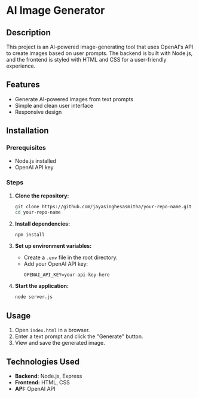# AI Image Generator

## Description
This project is an AI-powered image-generating tool that uses OpenAI's API to create images based on user prompts. The backend is built with Node.js, and the frontend is styled with HTML and CSS for a user-friendly experience.

## Features
- Generate AI-powered images from text prompts
- Simple and clean user interface
- Responsive design

## Installation

### Prerequisites
- Node.js installed
- OpenAI API key

### Steps

1. **Clone the repository:**
   ```bash
   git clone https://github.com/jayasinghesasmitha/your-repo-name.git
   cd your-repo-name
   ```

2. **Install dependencies:**
   ```bash
   npm install
   ```

3. **Set up environment variables:**
   - Create a `.env` file in the root directory.
   - Add your OpenAI API key:
     ```env
     OPENAI_API_KEY=your-api-key-here
     ```

4. **Start the application:**
   ```bash
   node server.js
   ```

## Usage
1. Open `index.html` in a browser.
2. Enter a text prompt and click the "Generate" button.
3. View and save the generated image.

## Technologies Used
- **Backend:** Node.js, Express
- **Frontend:** HTML, CSS
- **API:** OpenAI API
